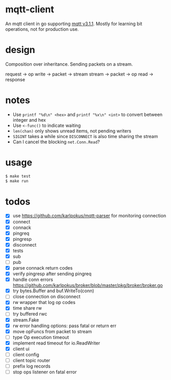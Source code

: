 # mqtt-client
An mqtt client in go supporting [mqtt v3.1.1](http://docs.oasis-open.org/mqtt/mqtt/v3.1.1/os/mqtt-v3.1.1-os.html#_Toc398718086). Mostly for learning bit operations, not for production use.

# design
Composition over inheritance. Sending packets on a stream.

request -> op write -> packet -> stream
stream -> packet -> op read -> response

# notes
- Use `printf "%d\n" <hex>` and `printf "%x\n" <int>` to convert between integer and hex
- Use `<-func()` to indicate waiting
- `len(chan)` only shows unread items, not pending writers
- `SIGINT` takes a while since `DISCONNECT` is also time sharing the stream
- Can I cancel the blocking `net.Conn.Read`?

# usage
````bash
$ make test
$ make run
````

# todos
- [x] use https://github.com/karlpokus/mqtt-parser for monitoring connection
- [x] connect
- [x] connack
- [x] pingreq
- [x] pingresp
- [x] disconnect
- [x] tests
- [x] sub
- [ ] pub
- [x] parse connack return codes
- [x] verify pingresp after sending pingreq
- [x] handle conn errors https://github.com/karlpokus/broker/blob/master/pkg/broker/broker.go
- [x] try bytes.Buffer and buf.WriteTo(conn)
- [ ] close connection on disconnect
- [x] rw wrapper that log op codes
- [x] time share rw
- [ ] try buffered rwc
- [x] stream.Fake
- [x] rw error handling options: pass fatal or return err
- [x] move opFuncs from packet to stream
- [ ] type Op execution timeout
- [x] implement read timeout for io.ReadWriter
- [x] client ui
- [ ] client config
- [ ] client topic router
- [ ] prefix log records
- [ ] stop ops listener on fatal error
